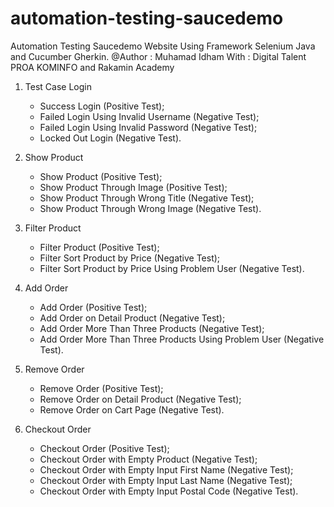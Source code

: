 # automation-testing-saucedemo
Automation Testing Saucedemo Website Using Framework Selenium Java and Cucumber Gherkin.
@Author : Muhamad Idham
With    : Digital Talent PROA KOMINFO and Rakamin Academy
1. Test Case Login
   <ul>
      <li>Success Login (Positive Test);</li>
      <li>Failed Login Using Invalid Username (Negative Test);</li>
      <li>Failed Login Using Invalid Password (Negative Test);</li>
      <li>Locked Out Login (Negative Test).</li>
   </ul>

2. Show Product
   <ul>
      <li>Show Product (Positive Test);</li>
      <li>Show Product Through Image (Positive Test);</li>
      <li>Show Product Through Wrong Title (Negative Test);</li>
      <li>Show Product Through Wrong Image (Negative Test).</li>
   </ul>

3. Filter Product
    <ul>
      <li>Filter Product (Positive Test);</li>
      <li>Filter Sort Product by Price (Negative Test);</li>
      <li>Filter Sort Product by Price Using Problem User (Negative Test).</li>
   </ul>
   
4. Add Order
   <ul>
      <li>Add Order (Positive Test);</li>
      <li>Add Order on Detail Product (Negative Test);</li>
      <li>Add Order More Than Three Products (Negative Test);</li>
      <li>Add Order More Than Three Products Using Problem User (Negative Test).</li>
   </ul>

5. Remove Order
   <ul>
      <li>Remove Order (Positive Test);</li>
      <li>Remove Order on Detail Product (Negative Test);</li>
      <li>Remove Order on Cart Page (Negative Test).</li>
   </ul>

6. Checkout Order
   <ul>
      <li>Checkout Order (Positive Test);</li>
      <li>Checkout Order with Empty Product (Negative Test);</li>
      <li>Checkout Order with Empty Input First Name (Negative Test);</li>
      <li>Checkout Order with Empty Input Last Name (Negative Test);</li>
      <li>Checkout Order with Empty Input Postal Code (Negative Test).</li>
   </ul>
